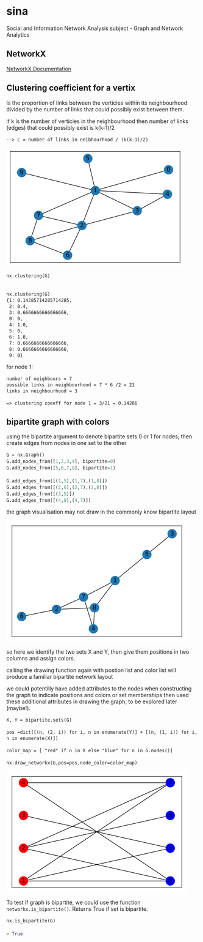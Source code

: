 # sina
Social and Information Network Analysis subject - Graph and Network Analytics


## NetworkX
 
[NetworkX Documentation](https://networkx.github.io/documentation/networkx-1.10/tutorial/tutorial.html)

## Clustering coefficient for a vertix

Is the proportion of links between the verticies within its neighbourhood divided by the number of links that could possibly exist between them. 

if k is the number of verticies in the neighbourhood
then number of links (edges) that could possibly exist is k(k-1)/2

```
--> C = number of links in neibhourhood / (k(k-1)/2)
```

![graph](images/01-test-clustering-coeff.png)

``` 
nx.clustering(G)


nx.clustering(G)
{1: 0.14285714285714285,
 2: 0.4,
 3: 0.6666666666666666,
 0: 0,
 4: 1.0,
 5: 0,
 6: 1.0,
 7: 0.6666666666666666,
 8: 0.6666666666666666,
 9: 0}

 ```

 for node 1: 
 
    number of neighbours = 7
    possible links in neighbourhood = 7 * 6 /2 = 21 
    links in neighbourhood = 3 

    => clustering coeeff for node 1 = 3/21 = 0.14286


## bipartite graph with colors

using the bipartite argument to denote bipartite sets 0 or 1 for nodes, then create edges from nodes in one set to the other

```python
G = nx.Graph()
G.add_nodes_from([1,2,3,4], bipartite=0)
G.add_nodes_from([5,6,7,8], bipartite=1)

G.add_edges_from([(1,5),(1,7),(1,8)])
G.add_edges_from([(2,6),(2,7),(2,8)])
G.add_edges_from([(3,5)])
G.add_edges_from([(4,8),(4,7)])
```


the graph visualisation may not draw in the commonly know bipartite layout

![bipartite](images/01-bipartite1.png)

so here we identify the two sets X and Y, then give them positions in two columns and assign colors. 

calling the drawing function again with postion list and color list will produce a familiar bipartite network layout

we could potentilly have added attributes to the nodes when constructing the graph to indicate positions and colors or set memberships then used these additional attributes in drawing the graph, to be explored later (maybe!). 

```
X, Y = bipartite.sets(G)

pos =dict([(n, (2, i)) for i, n in enumerate(Y)] + [(n, (1, i)) for i, n in enumerate(X)])

color_map = [ "red" if n in X else "blue" for n in G.nodes()]

nx.draw_networkx(G,pos=pos,node_color=color_map)
```

![bipartite](images/01-bipartite2.png)

To test if graph is bipartite, we could use the function `networkx.is_bipartite()`. Returns True if set is bipartite. 

```python
nx.is_bipartite(G)

> True
```